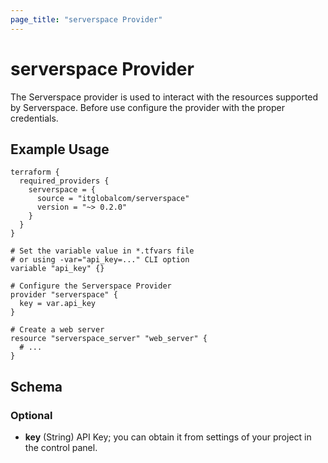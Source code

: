 ```yaml
---
page_title: "serverspace Provider"
---
```


# serverspace Provider

The Serverspace provider is used to interact with the resources supported by Serverspace. Before use configure the provider with the proper credentials.

## Example Usage

```hcl
terraform {
  required_providers {
    serverspace = {
      source = "itglobalcom/serverspace"
      version = "~> 0.2.0"
    }
  }
}

# Set the variable value in *.tfvars file
# or using -var="api_key=..." CLI option
variable "api_key" {}

# Configure the Serverspace Provider
provider "serverspace" {
  key = var.api_key
}

# Create a web server
resource "serverspace_server" "web_server" {
  # ...
}
```


<!-- schema generated by tfplugindocs -->
## Schema

### Optional

- **key** (String) API Key; you can obtain it from settings of your project in the control panel.
